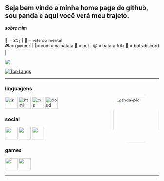 <!-- - 🔭 Estou atualmente trabalhando em ...
- 🌱 Atualmente estou aprendendo ...
- 👯 Estou procurando colaborar em ...
- 🤔 Estou procurando ajuda com ...
- 💬 Pergunte-me sobre ...
- 📫 Como me alcançar: ...
- 😄 Pronomes: ...
- ⚡ Fato engraçado: ... -->

## Seja bem vindo a minha home page do github, sou panda e aqui você verá meu trajeto.


##### sobre mim
🔢 = 23y    | 👹 = retardo mental  
🎮 = gaymer | 💍= com uma batata
🐼 = pet    | 😍 = batata frita
🤖 = bots discord | 

<picture>
<source 
  srcset="https://github-readme-stats.vercel.app/api?username=pandaspc&show_icons=true&theme=dark"
  media="(prefers-color-scheme: dark)"
/>
<source
  srcset="https://github-readme-stats.vercel.app/api?username=pandaspc&show_icons=true"
  media="(prefers-color-scheme: maroongold), (prefers-color-scheme: no-preference)"
/>
<img src="https://github-readme-stats.vercel.app/api?username=pandaspc&show_icons=true&theme=maroongold" />
</picture>

[![Top Langs](https://github-readme-stats.vercel.app/api/top-langs/?username=pandaspc&layout=compact&langs_count=5&theme=maroongold)](https://github.com/pandaspc/github-readme-stats)

<hr>

<div style="display: inline_block">
  <h3>linguagens</h3>
  <img align="center" alt="js" height="40" width="40" src="https://i.imgur.com/CA2hdWE.png">
  <img align="center" alt="html" height="40" width="40" src="https://i.imgur.com/R3djaYf.png">
  <img align="center" alt="css" height="40" width="40" src="https://i.imgur.com/ce7qGbi.png">
  <img align="center" alt="cloud" height="40" width="40" src="https://i.imgur.com/7I4OXc4.png">
  <img align="right" alt="panda-pic" height="150" style="border-radius:50px;" src="https://i.imgur.com/TYe8H18.gif">
  <!-- ========================================================================== -->
  <h3>social</h3>
  <a href="https://pandaspc.github.io/" alt="github"><img src="https://img.shields.io/badge/GitHub-100000?style=for-the-badge&logo=github&logoColor=white" height="40"></a>
  <a href="https://www.instagram.com/pandinha_pc/" alt="insta"><img src="https://img.shields.io/badge/Instagram-E4405F?style=for-the-badge&logo=instagram&logoColor=white" height="40"></a>
  <a href="https://pandaspc.github.io/" alt="youtubro"><img src="https://img.shields.io/badge/YouTube-FF0000?style=for-the-badge&logo=youtube&logoColor=white" height="40"></a>
  <h3>games</h3>
  <a href="https://steamcommunity.com/id/nexigonprime/"><img src="https://img.shields.io/badge/Steam-000000?style=for-the-badge&logo=steam&logoColor=white" height="40"></a>
  <a href="https://account.xbox.com/pt-br/profile?gamertag=nexigonprime"><img src="https://img.shields.io/badge/Xbox-107C10?style=for-the-badge&logo=xbox&logoColor=white" height="40"></a>
</div>

<hr>






